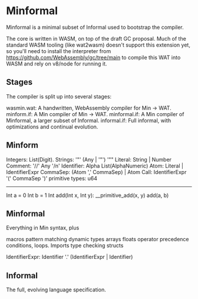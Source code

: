 # Minformal
Minformal is a minimal subset of Informal used to bootstrap the compiler.

The core is written in WASM, on top of the draft GC proposal. 
Much of the standard WASM tooling (like wat2wasm) doesn't support this extension yet, so you'll need to install the interpreter from https://github.com/WebAssembly/gc/tree/main to compile this WAT into WASM and rely on v8/node for running it.

## Stages

The compiler is split up into several stages:

wasmin.wat: A handwritten, WebAssembly compiler for Min -> WAT.
minform.if: A Min compiler of Min -> WAT.
minformal.if: A Min compiler of Minformal, a larger subset of Informal.
informal.if: Full informal, with optimizations and continual evolution.


## Minform
Integers: List(Digit).
Strings: '"' (Any | '\"') '""
Literal: String | Number
Comment: '//' Any '/n'
Identifier: Alpha List(AlphaNumeric)
Atom: Literal | IdentifierExpr
CommaSep: (Atom ',' CommaSep) | Atom
Call: IdentifierExpr '(' CommaSep ')'
primitive types: u64

---------
Int a = 0
Int b = 1
Int add(Int x, Int y): __primitive_add(x, y)
add(a, b)



## Minformal

Everything in Min syntax, plus

macros
pattern matching
dynamic types
arrays
floats
operator precedence
conditions, loops.
Imports
type checking
structs

IdentifierExpr: Identifier '.' (IdentifierExpr | Identifier)

## Informal
The full, evolving language specification.